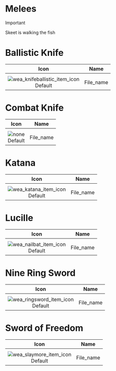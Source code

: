 # Melees

> [!IMPORTANT]
>
> Skeet is walking the fish



# Ballistic Knife

| Icon | Name |
| :--: | :--: | 
| | | | | 
![wea_knifeballistic_item_icon](https://github.com/user-attachments/assets/23c9086a-064b-4bd0-99e8-28c74bb783b3)<br> Default | File_name | 


# Combat Knife 
| Icon | Name |
| :--: | :--: | 
| | | | | 
![none](https://github.com/user-attachments/assets/3f458391-b3e0-4cde-aaa5-0d14d6f94659)<br> Default | File_name | 


# Katana

| Icon | Name |
| :--: | :--: | 
| | | | | 
![wea_katana_item_icon](https://github.com/user-attachments/assets/37c6399c-a64f-4b4b-b23c-e92ccff47a19)<br> Default | File_name | 


# Lucille

| Icon | Name |
| :--: | :--: | 
| | | | | 
![wea_nailbat_item_icon](https://github.com/user-attachments/assets/a98e1529-c242-48a8-bab0-91453c833307)<br> Default | File_name | 


# Nine Ring Sword

| Icon | Name |
| :--: | :--: | 
| | | | | 
![wea_ringsword_item_icon](https://github.com/user-attachments/assets/e146a5f1-5b93-4e50-8fca-cbf606a51e3f)<br> Default | File_name | 


# Sword of Freedom

| Icon | Name |
| :--: | :--: | 
| | | | | 
![wea_slaymore_item_icon](https://github.com/user-attachments/assets/9952bcad-ca1b-4146-a13a-7796d1ade01c)<br> Default | File_name | 
